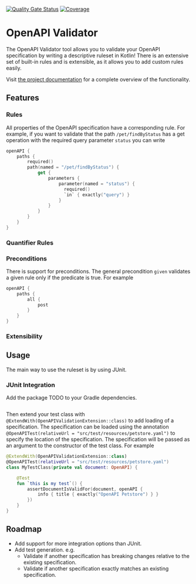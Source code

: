 [![Quality Gate Status](https://sonarcloud.io/api/project_badges/measure?project=stefankoppier_openapi-validator&metric=alert_status)](https://sonarcloud.io/summary/new_code?id=stefankoppier_openapi-validator)
[![Coverage](https://sonarcloud.io/api/project_badges/measure?project=stefankoppier_openapi-validator&metric=coverage)](https://sonarcloud.io/summary/new_code?id=stefankoppier_openapi-validator)

# OpenAPI Validator

The OpenAPI Validator tool allows you to validate your OpenAPI specification by writing a descriptive ruleset in Kotlin!
There is an extensive set of built-in rules and is extensible, as it allows you to add custom rules easily. 

Visit [the project documentation](https://stefankoppier.github.io/openapi-validator/) for a complete overview of the 
functionality.

## Features

### Rules
All properties of the OpenAPI specification have a corresponding rule. For example, if you want to validate that the
path `/pet/findByStatus` has a get operation with the required query parameter `status` you can write
```kotlin
openAPI {
    paths {
        required()
        path(named = "/pet/findByStatus") {
            get { 
                parameters {
                    parameter(named = "status") {
                      required()
                      `in` { exactly("query") }
                    }
                }
            }
        }
    }
}
```



### Quantifier Rules

### Preconditions
There is support for preconditions. The general precondition `given` validates a given rule only if
the predicate is true. For example
```kotlin
openAPI {
    paths {
        all {
            post
        }
    }
}
```

### Extensibility

## Usage

The main way to use the ruleset is by using JUnit. 

### JUnit Integration

Add the package TODO to your Gradle dependencies.

```kotlin
```

Then extend your test class with `@ExtendWith(OpenAPIValidationExtension::class)` to add loading of a specification. The
specification can be loaded using the annotation `@OpenAPITest(relativeUrl = "src/test/resources/petstore.yaml")` to 
specify the location of the specification. The specification will be passed as an argument to the constructor of the test
class. For example
```kotlin
@ExtendWith(OpenAPIValidationExtension::class)
@OpenAPITest(relativeUrl = "src/test/resources/petstore.yaml")
class MyTestClass(private val document: OpenAPI) {

    @Test
    fun `this is my test`() {
        assertDocumentIsValidFor(document, openAPI {
            info { title { exactly("OpenAPI Petstore") } }
        })
    }
}
```

## Roadmap

- Add support for more integration options than JUnit.
- Add test generation. e.g.
  - Validate if another specification has breaking changes relative to the existing specification.
  - Validate if another specification exactly matches an existing specification. 